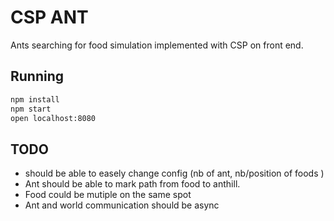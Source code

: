 CSP ANT
==========

Ants searching for food simulation implemented with CSP on front end.

Running
-------

````bash
npm install
npm start
open localhost:8080
````

TODO
------

* should be able to easely change config (nb of ant, nb/position of foods )
* Ant should be able to mark path from food to anthill.
* Food could be mutiple on the same spot
* Ant and world communication should be async
